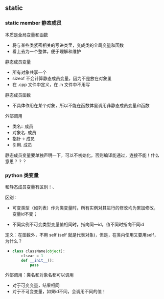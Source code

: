 ## static

### static member 静态成员

本质是全局变量和函数

* 将与某些类紧密相关的写进类里，变成类的全局变量和函数
* 看上去为一个整体，便于理解和维护

静态成员变量

* 所有对象共享一个
* sizeof 不会计算静态成员变量，因为不是放在对象里
* 在 .cpp 文件中定义，在 .h 文件中不用写

静态成员函数

* 不具体作用在某个对象，所以不能在函数体里调用非静态成员变量和函数

外部调用

* 类名:: 成员
* 对象名. 成员
* 指针-&gt; 成员
* 引用. 成员

静态成员变量要单独声明一下，可以不初始化。否则编译能通过，连接不能！什么意思？？？

### python 类变量

和静态成员变量有区别！、

区别：

* 可变类型（如列表）作为类变量时，所有实例对其进行的修改均为累加修改，变量id不变；

* 不同实例不可变类型变量值相同时，指向同一id，值不同时指向不同id

定义：在函数外，不用 self \(self 就是代表对象\)，但是，在类内使用又要用self，为什么？

* ```py
  class className(object):
      clsvar = 1
      def __init__():
          pass
  ```

外部调用：类名和对象名都可以调用

* 对于可变变量，结果相同
* 对于不可变变量，如果id不同，会调用不同的值！






